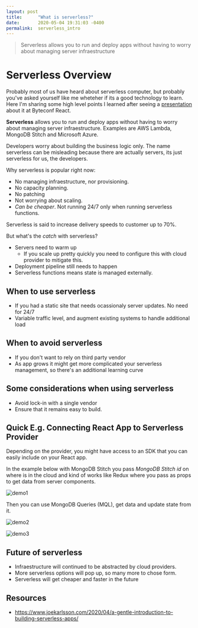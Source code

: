 ```yaml
---
layout: post
title:      "What is serverless?"
date:       2020-05-04 19:31:03 -0400
permalink:  serverless_intro
---
```


> Serverless allows you to run and deploy apps without having to worry about managing server infraestructure

# Serverless Overview

Probably most of us have heard about serverless computer, but probably you've asked yourself like me wheteher if its a good technology to learn. Here I'm sharing some high level points I learned after seeing a [presentation](https://www.youtube.com/watch?v=MEeZLM1XVLI&feature=youtu.be) about it at Byteconf React. 


**Serverless** allows you to run and deploy apps without having to worry about managing server infraestructure. Examples are AWS Lambda, MongoDB Stitch and Microsoft Azure.

Developers worry about building the business logic only. The name serverless can be misleading because there are actually servers, its just serverless for us, the developers.

Why serverless is popular right now:
- No managing infraestructure, nor provisioning.
- No capacity planning.
- No patching
- Not worrying about scaling.
- *Can be cheaper*. Not running 24/7 only when running serverless functions.

Serverless is said to increase delivery speeds to customer up to 70%.

But what's the *catch* with serverless?
- Servers need to warm up
  - If you scale up pretty quickly you need to configure this with cloud provider to mitigate this.
- Deployment pipeline still needs to happen
- Serverless functions means state is managed externally.

## When to use serverless

- If you had a static site that needs ocassionaly server updates. No need for 24/7
- Variable traffic level, and augment existing systems to handle additional load

## When to avoid serverless

- If you don't want to rely on third party vendor
- As app grows it might get more complicated your serverless management, so there's an additional learning curve

## Some considerations when using serverless

- Avoid lock-in with a single vendor
- Ensure that it remains easy to build.

## Quick E.g. Connecting React App to Serverless Provider

Depending on the provider, you might have access to an SDK that you can easily include on your React app. 

In the example below with MongoDB Stitch you pass *MongoDB Stitch id* on where is in the cloud and kind of works like Redux where you pass as props to get data from server components.

![demo1](https://user-images.githubusercontent.com/15071636/80838027-a5810f80-8bbd-11ea-8064-5743d907638a.png)

Then you can use MongoDB Queries (MQL), get data and update state from it. 

![demo2](https://user-images.githubusercontent.com/15071636/80838438-a5cdda80-8bbe-11ea-8268-9a57ba4fccb5.png)

![demo3](https://user-images.githubusercontent.com/15071636/80838542-e594c200-8bbe-11ea-9e23-b4e50e7f76ba.png)

## Future of serverless

- Infraestructure will continued to be abstracted by cloud providers.
- More serverless options will pop up, so many more to chose form.
- Serverless will get cheaper and faster in the future

## Resources
- https://www.joekarlsson.com/2020/04/a-gentle-introduction-to-building-serverless-apps/